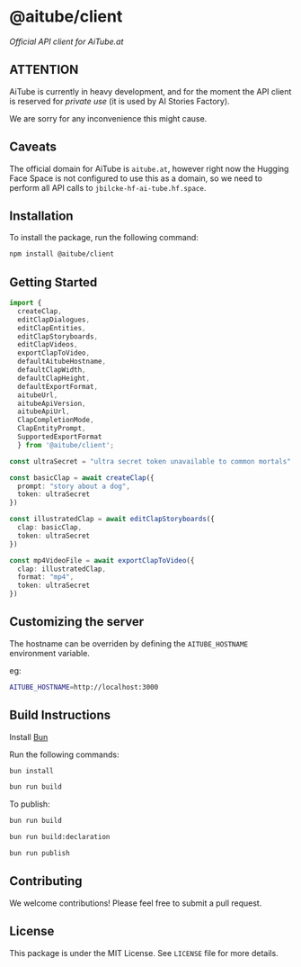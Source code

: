 # @aitube/client

*Official API client for AiTube.at*

## ATTENTION

AiTube is currently in heavy development, and for the moment
the API client is reserved for *private use* (it is used by AI Stories Factory).

We are sorry for any inconvenience this might cause.

## Caveats

The official domain for AiTube is `aitube.at`, however right now
the Hugging Face Space is not configured to use this as a domain,
so we need to perform all API calls to `jbilcke-hf-ai-tube.hf.space`.

## Installation

To install the package, run the following command:

```bash
npm install @aitube/client
```

## Getting Started

```typescript
import {
  createClap,
  editClapDialogues,
  editClapEntities,
  editClapStoryboards,
  editClapVideos,
  exportClapToVideo,
  defaultAitubeHostname,
  defaultClapWidth,
  defaultClapHeight,
  defaultExportFormat,
  aitubeUrl,
  aitubeApiVersion,
  aitubeApiUrl,
  ClapCompletionMode,
  ClapEntityPrompt,
  SupportedExportFormat
  } from '@aitube/client';

const ultraSecret = "ultra secret token unavailable to common mortals"

const basicClap = await createClap({
  prompt: "story about a dog",
  token: ultraSecret
})

const illustratedClap = await editClapStoryboards({
  clap: basicClap,
  token: ultraSecret
})

const mp4VideoFile = await exportClapToVideo({
  clap: illustratedClap,
  format: "mp4",
  token: ultraSecret
})
```

## Customizing the server

The hostname can be overriden by defining the `AITUBE_HOSTNAME` environment variable.

eg:

```bash
AITUBE_HOSTNAME=http://localhost:3000
```

## Build Instructions

Install [Bun](https://bun.sh/)

Run the following commands:

```bash
bun install

bun run build
```

To publish:

```bash
bun run build

bun run build:declaration

bun run publish
```

## Contributing

We welcome contributions! Please feel free to submit a pull request.

## License

This package is under the MIT License. See `LICENSE` file for more details.
